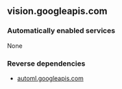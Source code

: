 ## vision.googleapis.com

### Automatically enabled services

None

### Reverse dependencies

* [automl.googleapis.com](../automl.googleapis.com/)
